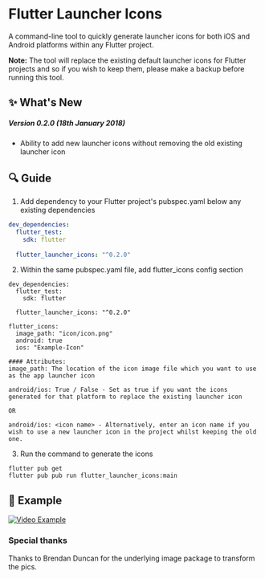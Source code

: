 # Flutter Launcher Icons

A command-line tool to quickly generate launcher icons for both iOS and Android platforms within any Flutter project.

**Note:** The tool will replace the existing default launcher icons for Flutter projects and so if you wish to keep them, please make a backup before running this tool.


## :sparkles: What's New

##### Version 0.2.0 (18th January 2018)
 * Ability to add new launcher icons without removing the old existing launcher icon


## :mag: Guide

1. Add dependency to your Flutter project's pubspec.yaml below any existing dependencies

```yaml
dev_dependencies: 
  flutter_test:
    sdk: flutter
    
  flutter_launcher_icons: "^0.2.0"
```

2. Within the same pubspec.yaml file, add flutter_icons config section

```
dev_dependencies: 
  flutter_test:
    sdk: flutter
    
  flutter_launcher_icons: "^0.2.0"
  
flutter_icons:
  image_path: "icon/icon.png" 
  android: true
  ios: "Example-Icon"
```
```
#### Attributes: 
image_path: The location of the icon image file which you want to use as the app launcher icon

android/ios: True / False - Set as true if you want the icons generated for that platform to replace the existing launcher icon

OR

android/ios: <icon name> - Alternatively, enter an icon name if you wish to use a new launcher icon in the project whilst keeping the old one.
```

3. Run the command to generate the icons

```
flutter pub get
flutter pub pub run flutter_launcher_icons:main
```

## :eyes: Example

[![Video Example](https://img.youtube.com/vi/RjNAxwcP3Tc/0.jpg)](https://www.youtube.com/watch?v=RjNAxwcP3Tc)

### Special thanks

Thanks to Brendan Duncan for the underlying image package to transform the pics. 

